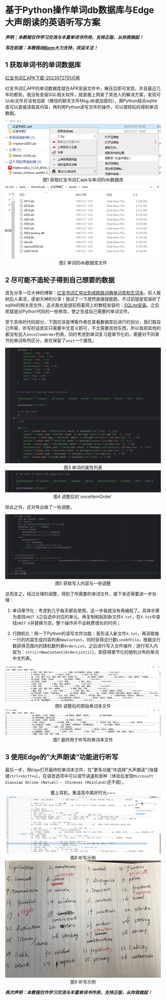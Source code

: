 # 基于Python操作单词db数据库与Edge大声朗读的英语听写方案



***声明：本教程仅作学习交流与丰富单词书作用，支持正版，从你我做起！***



***写在前面：本教程由[Biem](https://www.cnblogs.com/biem/)大力支持，欢迎关注！***



## 1 获取单词书的单词数据库

[红宝书词汇APK下载-20230727仍可用](https://sj.qq.com/appdetail/com.hongbaoshuapp)

红宝书词汇APP的单词数据库就在APK安装文件中，解压后即可发现，并且最近几年的都有。我没有安装SQL相关软件，就直接上网查了其他人的解决方案，发现可以db文件并没有加密（微信的聊天文件Msg.db是加密的），用Python结合sqlite库可以直接读取其内容，再利用Python读写文件的操作，可以很轻松的得到单词数据。

<img src=".\assets\image-20230727224139010.png" alt="image-20230727224139010" style="zoom: 80%;" />

<center>
图1 获取红宝书词汇apk与单词的db数据库    
</center>
<img src=".\assets\image-20230727224325253.png" alt="image-20230727224325253" style="zoom: 80%;" />

<center>
图2 单词的db数据库文件 
</center>



## 2 尽可能不造轮子得到自己想要的数据

首先分享一位大神的博客：[红宝书词汇导出到成欧路词典单词库和生词本](https://www.cnblogs.com/biem/p/16101097.html)。前人栽树后人乘凉，感谢大神的分享！我试了一下居然直接就能跑，不过前提是安装好了sqlite的相关库文件，这点我也是提前照着网上的教程安装的：[SQLite安装](https://www.runoob.com/sqlite/sqlite-installation.html)。之后呢就是对Python代码的一些修改，使之生成自己需要的单词文件。

至于具体的代码部分，下图应该是博客作者在查看数据库后进行的划分，我们取自己所需，听写的话其实只需要中文意义即可，不太需要其他东西，所以我把其他的都没有加入`onceItemOrder`列表，同时考虑到单词复习是章节化的，需要对不同章节的单词有所区分，故仅保留了`unit`一个属性。

<img src=".\assets\image-20230727230551864.png" alt="image-20230727230551864" style="zoom: 80%;" />

<center>
图3 单词的属性列表    
</center>
<img src=".\assets\image-20230727230822332.png" alt="image-20230727230822332" style="zoom: 80%;" />

<center>
图4 调整后的`onceItemOrder`    
</center>

除此之外，还对导出做了一些调整。

<img src=".\assets\image-20230727231208577.png" alt="image-20230727231208577" style="zoom:80%;" />

<center>
图5 获取写入内容与一些调整 
</center>

总而言之，经过合理的调整，得到了所需要的单词文件，接下来还需要进一步处理：

1. 单词章节化：考虑到几乎每天都会使用，这一步我就没有再编程了。具体步骤为查找`UNIT X`之后选中对应的单元，再复制粘贴到新文件`X.txt`，在`X.txt`中查找`UNIT X`并替换为空，整个操作并不会耗费很长的时间；

2. 行随机化：用一下Python的读写文件功能：首先读入新文件`X.txt`，再读取每一行的内容生成内容列表`NewContent`，同时获得总行数`LineOfFile`，根据总行数获得范围内的随机数列表`OrderList`。之后进行写入文件操作：逐行写入内容为：`str(i)+NewContent[OrderList[i]]`，即获得章节化的随机分布的单词中文列表。

<img src=".\assets\image-20230727231441126.png" alt="image-20230727231441126" style="zoom:80%;" />

<center>
图6 调整后的原始单词本文件
</center>
<img src=".\assets\image-20230727232446888.png" alt="image-20230727232446888" style="zoom:80%;" />

<center>
图7 最终用于听写的单词本文件
</center>



## 3 使用Edge的”大声朗读“功能进行听写

最后一步，用`Edge`打开最终的单词本文件，在”更多功能“中选择”大声朗读“（快捷键`ctrl+shift+u`），在语音选项中可以调节语速和音种（体验后发现`Microsoft Xiaoxiao Online (Natual) - Chineses (Mainland)`还不错）。

<center>
    戴上耳机，重温高中美好时光~~~
</center>
<img src=".\assets\image-20230727232954952.png" alt="image-20230727232954952" style="zoom:80%;" />

<center>
图8 听写示例
</center>
<img src=".\assets\IMG_4006.jpg" alt="IMG_4006" style="zoom:80%;" />

<center>
图9 听写示例
</center>


***再次声明：本教程仅作学习交流与丰富单词书作用，支持正版，从你我做起！***

